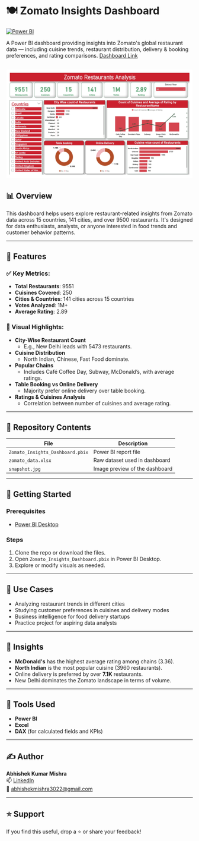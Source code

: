# 🍽️ Zomato Insights Dashboard
[![Power BI](https://img.shields.io/badge/Power%20BI-Dashboards-yellow)](https://app.powerbi.com/groups/me/lineage?experience=power-bi)

A Power BI dashboard providing insights into Zomato's global restaurant data — including cuisine trends, restaurant distribution, delivery & booking preferences, and rating comparisons.
[Dashboard Link](https://app.powerbi.com/groups/me/reports/66058aae-285d-47cd-af8d-dd3f93c7a86a/ReportSection?experience=power-bi)

![Zomato Dashboard Preview](https://github.com/arvbrahman/ZomatoInsightsDashboard/raw/main/snapshot.jpg)
---

## 📊 Overview

This dashboard helps users explore restaurant-related insights from Zomato data across 15 countries, 141 cities, and over 9500 restaurants. It's designed for data enthusiasts, analysts, or anyone interested in food trends and customer behavior patterns.

---

## 🧩 Features

### ✅ Key Metrics:
- **Total Restaurants**: 9551  
- **Cuisines Covered**: 250  
- **Cities & Countries**: 141 cities across 15 countries  
- **Votes Analyzed**: 1M+  
- **Average Rating**: 2.89  

### 📍 Visual Highlights:
- **City-Wise Restaurant Count**  
  - E.g., New Delhi leads with 5473 restaurants.
- **Cuisine Distribution**  
  - North Indian, Chinese, Fast Food dominate.
- **Popular Chains**  
  - Includes Café Coffee Day, Subway, McDonald’s, with average ratings.
- **Table Booking vs Online Delivery**  
  - Majority prefer online delivery over table booking.
- **Ratings & Cuisines Analysis**  
  - Correlation between number of cuisines and average rating.

---

## 📁 Repository Contents

| File | Description |
|------|-------------|
| `Zomato_Insights_Dashboard.pbix` | Power BI report file |
| `zomato_data.xlsx` | Raw dataset used in dashboard |
| `snapshot.jpg` | Image preview of the dashboard |

---

## 🚀 Getting Started

### Prerequisites
- [Power BI Desktop](https://powerbi.microsoft.com/desktop/)

### Steps
1. Clone the repo or download the files.
2. Open `Zomato_Insights_Dashboard.pbix` in Power BI Desktop.
3. Explore or modify visuals as needed.

---

## 🎯 Use Cases

- Analyzing restaurant trends in different cities
- Studying customer preferences in cuisines and delivery modes
- Business intelligence for food delivery startups
- Practice project for aspiring data analysts

---

## 📌 Insights

- **McDonald's** has the highest average rating among chains (3.36).
- **North Indian** is the most popular cuisine (3960 restaurants).
- Online delivery is preferred by over **7.1K** restaurants.
- New Delhi dominates the Zomato landscape in terms of volume.

---

## 🧠 Tools Used

- **Power BI**
- **Excel**
- **DAX** (for calculated fields and KPIs)

---

## ✍️ Author

**Abhishek Kumar Mishra**  
📫 [LinkedIn]((https://www.linkedin.com/in/arvbrahman/))  
📧 abhishekmishra3022@gmail.com

---

## ⭐️ Support

If you find this useful, drop a ⭐️ or share your feedback!
